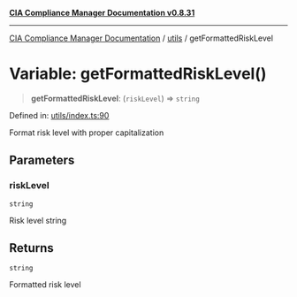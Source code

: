 [**CIA Compliance Manager Documentation v0.8.31**](../../README.md)

***

[CIA Compliance Manager Documentation](../../modules.md) / [utils](../README.md) / getFormattedRiskLevel

# Variable: getFormattedRiskLevel()

> **getFormattedRiskLevel**: (`riskLevel`) => `string`

Defined in: [utils/index.ts:90](https://github.com/Hack23/cia-compliance-manager/blob/85c025371255f412469ec0119911b7cb143a6212/src/utils/index.ts#L90)

Format risk level with proper capitalization

## Parameters

### riskLevel

`string`

Risk level string

## Returns

`string`

Formatted risk level
